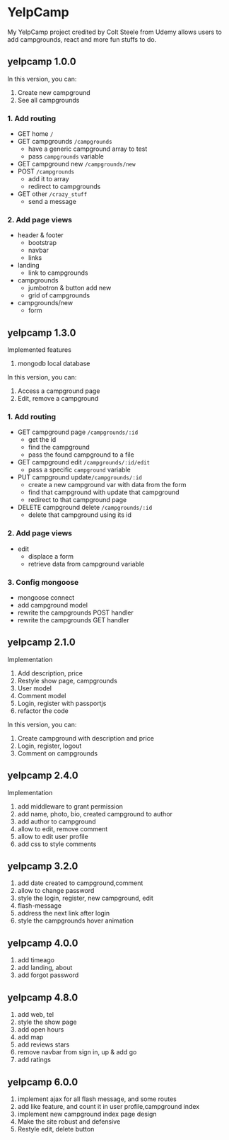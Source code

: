 # YelpCamp
My YelpCamp project credited by Colt Steele from Udemy allows users to add campgrounds, react and more fun stuffs to do.

## yelpcamp 1.0.0
In this version, you can:
1. Create new campground
2. See all campgrounds

### 1. Add routing
* GET home `/`
* GET campgrounds `/campgrounds`
    - have a generic campground array to test
    - pass `campgrounds` variable
* GET campground new `/campgrounds/new`
* POST `/campgrounds`
    - add it to array
    - redirect to campgrounds
* GET other `/crazy_stuff`
    - send a message
### 2. Add page views
* header & footer
    - bootstrap
    - navbar
    - links
* landing
    - link to campgrounds
* campgrounds
    - jumbotron & button add new
    - grid of campgrounds
* campgrounds/new
    - form

## yelpcamp 1.3.0
Implemented features
1. mongodb local database

In this version, you can:
1. Access a campground page
2. Edit, remove a campground

### 1. Add routing
* GET campground page `/campgrounds/:id`
    - get the id
    - find the campground
    - pass the found campground to a file
* GET campground edit `/campgrounds/:id/edit`
    - pass a specific `campground` variable
* PUT campground update`/campgrounds/:id`
    - create a new campground var with data from the form
    - find that campground with update that campground
    - redirect to that campground page
* DELETE campground delete `/campgrounds/:id`
    - delete that campground using its id
### 2. Add page views
* edit
    - displace a form
    - retrieve data from campground variable
### 3. Config mongoose
* mongoose connect
* add campground model
* rewrite the campgrounds POST handler
* rewrite the campgrounds GET handler

## yelpcamp 2.1.0
Implementation
1. Add description, price
2. Restyle show page, campgrounds
3. User model
4. Comment model
5. Login, register with passportjs
6. refactor the code

In this version, you can:
1. Create campground with description and price
2. Login, register, logout
3. Comment on campgrounds

## yelpcamp 2.4.0
Implementation
1. add middleware to grant permission
2. add name, photo, bio, created campground to author
3. add author to campground
4. allow to edit, remove comment
5. allow to edit user profile
6. add css to style comments

## yelpcamp 3.2.0
1. add date created to campground,comment
2. allow to change password
3. style the login, register, new campground, edit
4. flash-message
5. address the next link after login
6. style the campgrounds hover animation 

## yelpcamp 4.0.0
1. add timeago
2. add landing, about
3. add forgot password

## yelpcamp 4.8.0
1. add web, tel
2. style the show page
3. add open hours
4. add map
5. add reviews stars
6. remove navbar from sign in, up & add go
7. add ratings

## yelpcamp 6.0.0
1. implement ajax for all flash message, and some routes
2. add like feature, and count it in user profile,campground index
3. implement new campground index page design
4. Make the site robust and defensive
5. Restyle edit, delete button